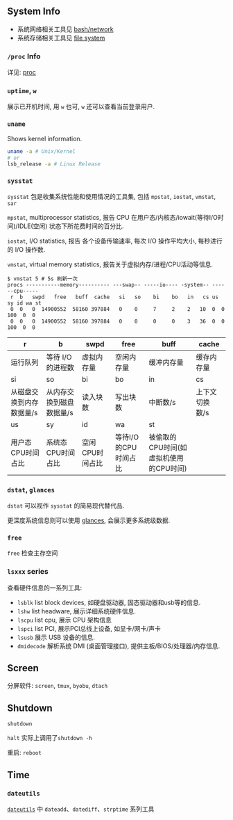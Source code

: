 ## System Info

- 系统网络相关工具见 [bash/network](network.md)
- 系统存储相关工具见 [file system](file%20system.md)

### `/proc` Info

详见: [proc](../../System/File%20System/proc.md)

### `uptime`, `w`

展示已开机时间, 用 `w` 也可, `w` 还可以查看当前登录用户.

### `uname`

Shows kernel information.  

```bash
uname -a # Unix/Kernel 
# or
lsb_release -a # Linux Release 
```

### `sysstat`

`sysstat` 包是收集系统性能和使用情况的工具集, 包括 `mpstat`, `iostat`, `vmstat`, `sar`

`mpstat`, multiprocessor statistics, 报告 CPU 在用户态/内核态/iowait(等待I/O时间)/IDLE(空闲) 状态下所花费时间的百分比.

`iostat`, I/O statistics, 报告 各个设备传输速率, 每次 I/O 操作平均大小, 每秒进行的 I/O 操作数.

`vmstat`, virtual memory statistics, 报告关于虚拟内存/进程/CPU活动等信息.

```shell
$ vmstat 5 # 5s 刷新一次
procs -----------memory---------- ---swap-- -----io---- -system-- ------cpu-----
 r  b   swpd   free   buff  cache   si   so    bi    bo   in   cs us sy id wa st
 0  0   0  14900552  58160 397884   0    0     7     2    2   10  0  0 100  0  0
 0  0   0  14900552  58160 397884   0    0     0     0    3   36  0  0 100  0  0
```

| r                        | b                        | swpd            | free                 | buff       | cache          |
| ------------------------ | ------------------------ | --------------- | -------------------- | ---------- | -------------- |
| 运行队列                 | 等待 I/O 的进程数        | 虚拟内存量      | 空闲内存量           | 缓冲内存量 | 缓存内存量     |
| si                       | so                       | bi              | bo                   | in         | cs             |
| 从磁盘交换到内存数据量/s | 从内存交换到磁盘数据量/s | 读入块数        | 写出块数             | 中断数/s   | 上下文切换数/s |
| us                       | sy                       | id              | wa                   | st         |                |
| 用户态CPU时间占比        | 系统态CPU时间占比        | 空闲CPU时间占比 | 等待I/O的CPU时间占比 |   被偷取的CPU时间(如虚拟机使用的CPU时间)        |                |

### `dstat`, `glances`

`dstat` 可以视作 `sysstat` 的简易现代替代品. 

更深度系统信息则可以使用 [glances](https://github.com/nicolargo/glances), 会展示更多系统级数据.

### `free`

`free` 检查主存空间

### `lsxxx` series

查看硬件信息的一系列工具:
- `lsblk` list block devices, 如硬盘驱动器, 固态驱动器和usb等的信息.
- `lshw` list headware, 展示详细系统硬件信息.
- `lscpu` list cpu, 展示 CPU 架构信息
- `lspci` list PCI, 展示PCI总线上设备, 如显卡/网卡/声卡
- `lsusb` 展示 USB 设备的信息.
- `dmidecode` 解析系统 DMI (桌面管理接口), 提供主板/BIOS/处理器/内存信息.

## Screen

分屏软件: `screen`, `tmux`, `byobu`, `dtach`

## Shutdown

`shutdown`

`halt` 实际上调用了`shutdown -h`

重启: `reboot`

## Time

### `dateutils`

[`dateutils`](http://www.fresse.org/dateutils/) 中 `dateadd`、`datediff`、`strptime` 系列工具
